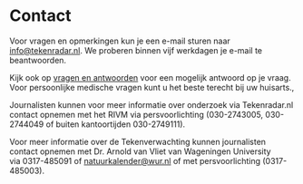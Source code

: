 # Contact

Voor vragen en opmerkingen kun je een e-mail sturen naar info@tekenradar.nl. We proberen binnen vijf werkdagen je e-mail te beantwoorden.


Kijk ook op [vragen en antwoorden](/faq) voor een mogelijk antwoord op je vraag. Voor persoonlijke medische vragen kunt u het beste terecht bij uw huisarts.,


Journalisten kunnen voor meer informatie over onderzoek via Tekenradar.nl contact opnemen met het RIVM via persvoorlichting (030-2743005, 030-2744049 of buiten kantoortijden 030-2749111).


Voor meer informatie over de Tekenverwachting kunnen journalisten contact opnemen met Dr. Arnold van Vliet van Wageningen University via 0317-485091 of natuurkalender@wur.nl of met persvoorlichting (0317-485003).
